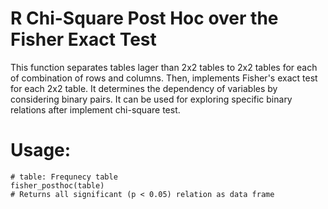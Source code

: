 # R Chi-Square Post Hoc over the Fisher Exact Test

This function separates tables lager than 2x2 tables to 2x2 tables for each of combination of rows and columns. Then, implements Fisher's exact test for each 2x2 table. It determines the dependency of variables by considering binary pairs. It can be used for exploring specific binary relations after implement chi-square test. 

# Usage:
```
# table: Frequnecy table
fisher_posthoc(table)
# Returns all significant (p < 0.05) relation as data frame
```

